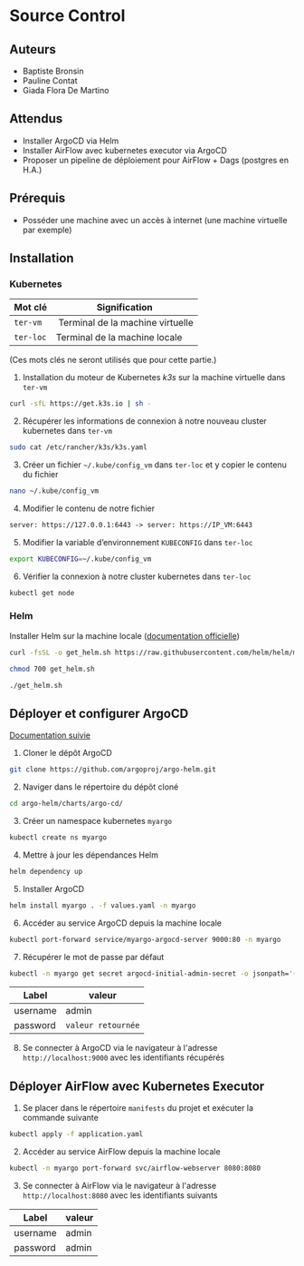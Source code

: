 # Source Control

## Auteurs
- Baptiste Bronsin
- Pauline Contat
- Giada Flora De Martino

## Attendus
- Installer ArgoCD via Helm
- Installer AirFlow avec kubernetes executor via ArgoCD
- Proposer un pipeline de déploiement pour AirFlow + Dags (postgres en H.A.)

## Prérequis
- Posséder une machine avec un accès à internet (une machine virtuelle par exemple)

## Installation
### Kubernetes
| Mot clé   | Signification                    |
|-----------|----------------------------------|
| `ter-vm`  | Terminal de la machine virtuelle |
| `ter-loc` | Terminal de la machine locale    |

(Ces mots clés ne seront utilisés que pour cette partie.)

1. Installation du moteur de Kubernetes _k3s_ sur la machine virtuelle dans `ter-vm`
```bash
curl -sfL https://get.k3s.io | sh -
```

2. Récupérer les informations de connexion à notre nouveau cluster kubernetes dans `ter-vm`
```bash
sudo cat /etc/rancher/k3s/k3s.yaml
```

3. Créer un fichier `~/.kube/config_vm` dans `ter-loc` et y copier le contenu du fichier
```bash
nano ~/.kube/config_vm
```

4. Modifier le contenu de notre fichier
```txt
server: https://127.0.0.1:6443 -> server: https://IP_VM:6443
```

5. Modifier la variable d’environnement `KUBECONFIG` dans `ter-loc`
```bash
export KUBECONFIG=~/.kube/config_vm
```

6. Vérifier la connexion à notre cluster kubernetes dans `ter-loc`
```bash
kubectl get node
```

### Helm
Installer Helm sur la machine locale ([documentation officielle](https://helm.sh/docs/intro/install))
```bash
curl -fsSL -o get_helm.sh https://raw.githubusercontent.com/helm/helm/main/scripts/get-helm-3
```
```bash
chmod 700 get_helm.sh
```
```bash
./get_helm.sh
```

## Déployer et configurer ArgoCD
[Documentation suivie](https://medium.com/@aavulasaikiran/argocd-installation-using-helm-charts-7711863ced65)

1. Cloner le dépôt ArgoCD
```bash
git clone https://github.com/argoproj/argo-helm.git
```

2. Naviger dans le répertoire du dépôt cloné
```bash
cd argo-helm/charts/argo-cd/
```

3. Créer un namespace kubernetes `myargo`
```bash
kubectl create ns myargo
```

4. Mettre à jour les dépendances Helm
```bash
helm dependency up
```

5. Installer ArgoCD
```bash
helm install myargo . -f values.yaml -n myargo
```

6. Accéder au service ArgoCD depuis la machine locale
```bash
kubectl port-forward service/myargo-argocd-server 9000:80 -n myargo
```

7. Récupérer le mot de passe par défaut
```bash
kubectl -n myargo get secret argocd-initial-admin-secret -o jsonpath='{.data.password}' | base64 -d
```
| Label  | valeur           |
|--------|------------------|
|username|admin             |
|password|`valeur retournée`|

8. Se connecter à ArgoCD via le navigateur à l'adresse `http://localhost:9000` avec les identifiants récupérés

## Déployer AirFlow avec Kubernetes Executor
1. Se placer dans le répertoire `manifests` du projet et exécuter la commande suivante
```bash
kubectl apply -f application.yaml
```

2. Accéder au service AirFlow depuis la machine locale
```bash
kubectl -n myargo port-forward svc/airflow-webserver 8080:8080
```

3. Se connecter à AirFlow via le navigateur à l'adresse `http://localhost:8080` avec les identifiants suivants

| Label  | valeur         |
|--------|----------------|
|username|admin           |
|password|admin           |